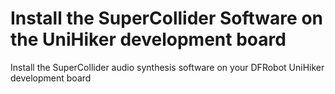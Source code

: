 # Install the SuperCollider Software on the UniHiker development board
Install the SuperCollider audio synthesis software on your DFRobot UniHiker development board
